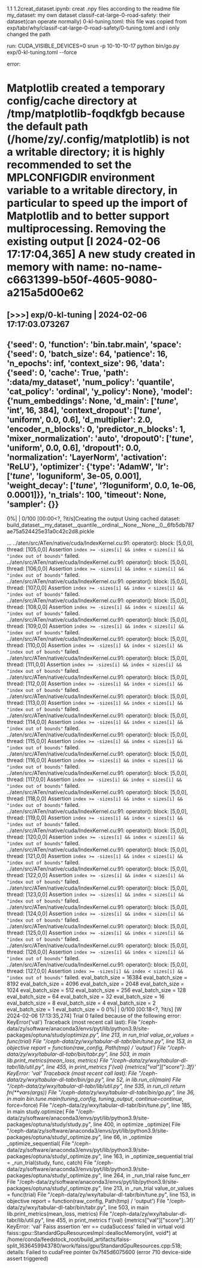 1.1
1.2creat_dataset.ipynb:  creat .npy files according to the readme file 
my_dataset:        my own dataset 
classif-cat-large-0-road-safety: their dataset(can operate normally)
0-kl-tuning.toml:  this file was copied from exp/tabr/why/classif-cat-large-0-road-safety/0-tuning.toml and i only changed the path 



run:   CUDA_VISIBLE_DEVICES=0 srun -p 10-10-10-17 python bin/go.py exp/0-kl-tuning.toml --force

error: 


Matplotlib created a temporary config/cache directory at /tmp/matplotlib-foqdkfgb because the default path (/home/zy/.config/matplotlib) is not a writable directory; it is highly recommended to set the MPLCONFIGDIR environment variable to a writable directory, in particular to speed up the import of Matplotlib and to better support multiprocessing.
Removing the existing output
[I 2024-02-06 17:17:04,365] A new study created in memory with name: no-name-c6631399-b50f-4605-9080-a215a5d00e62
================================================================================
[>>>] exp/0-kl-tuning | 2024-02-06 17:17:03.073267
--------------------------------------------------------------------------------
{'seed': 0,
 'function': 'bin.tabr.main',
 'space': {'seed': 0,
           'batch_size': 64,
           'patience': 16,
           'n_epochs': inf,
           'context_size': 96,
           'data': {'seed': 0,
                    'cache': True,
                    'path': ':data/my_dataset',
                    'num_policy': 'quantile',
                    'cat_policy': 'ordinal',
                    'y_policy': None},
           'model': {'num_embeddings': None,
                     'd_main': ['_tune_', 'int', 16, 384],
                     'context_dropout': ['_tune_', 'uniform', 0.0, 0.6],
                     'd_multiplier': 2.0,
                     'encoder_n_blocks': 0,
                     'predictor_n_blocks': 1,
                     'mixer_normalization': 'auto',
                     'dropout0': ['_tune_', 'uniform', 0.0, 0.6],
                     'dropout1': 0.0,
                     'normalization': 'LayerNorm',
                     'activation': 'ReLU'},
           'optimizer': {'type': 'AdamW',
                         'lr': ['_tune_', 'loguniform', 3e-05, 0.001],
                         'weight_decay': ['_tune_', '?loguniform', 0.0, 1e-06, 0.0001]}},
 'n_trials': 100,
 'timeout': None,
 'sampler': {}}
--------------------------------------------------------------------------------
  0%|          | 0/100 [00:00<?, ?it/s]Creating the output
Using cached dataset: build_dataset__my_dataset__quantile__ordinal__None__None__0__6fb5db787ae75a524425e31a0c42c2d8.pickle

...
../aten/src/ATen/native/cuda/IndexKernel.cu:91: operator(): block: [5,0,0], thread: [105,0,0] Assertion `index >= -sizes[i] && index < sizes[i] && "index out of bounds"` failed.
../aten/src/ATen/native/cuda/IndexKernel.cu:91: operator(): block: [5,0,0], thread: [106,0,0] Assertion `index >= -sizes[i] && index < sizes[i] && "index out of bounds"` failed.
../aten/src/ATen/native/cuda/IndexKernel.cu:91: operator(): block: [5,0,0], thread: [107,0,0] Assertion `index >= -sizes[i] && index < sizes[i] && "index out of bounds"` failed.
../aten/src/ATen/native/cuda/IndexKernel.cu:91: operator(): block: [5,0,0], thread: [108,0,0] Assertion `index >= -sizes[i] && index < sizes[i] && "index out of bounds"` failed.
../aten/src/ATen/native/cuda/IndexKernel.cu:91: operator(): block: [5,0,0], thread: [109,0,0] Assertion `index >= -sizes[i] && index < sizes[i] && "index out of bounds"` failed.
../aten/src/ATen/native/cuda/IndexKernel.cu:91: operator(): block: [5,0,0], thread: [110,0,0] Assertion `index >= -sizes[i] && index < sizes[i] && "index out of bounds"` failed.
../aten/src/ATen/native/cuda/IndexKernel.cu:91: operator(): block: [5,0,0], thread: [111,0,0] Assertion `index >= -sizes[i] && index < sizes[i] && "index out of bounds"` failed.
../aten/src/ATen/native/cuda/IndexKernel.cu:91: operator(): block: [5,0,0], thread: [112,0,0] Assertion `index >= -sizes[i] && index < sizes[i] && "index out of bounds"` failed.
../aten/src/ATen/native/cuda/IndexKernel.cu:91: operator(): block: [5,0,0], thread: [113,0,0] Assertion `index >= -sizes[i] && index < sizes[i] && "index out of bounds"` failed.
../aten/src/ATen/native/cuda/IndexKernel.cu:91: operator(): block: [5,0,0], thread: [114,0,0] Assertion `index >= -sizes[i] && index < sizes[i] && "index out of bounds"` failed.
../aten/src/ATen/native/cuda/IndexKernel.cu:91: operator(): block: [5,0,0], thread: [115,0,0] Assertion `index >= -sizes[i] && index < sizes[i] && "index out of bounds"` failed.
../aten/src/ATen/native/cuda/IndexKernel.cu:91: operator(): block: [5,0,0], thread: [116,0,0] Assertion `index >= -sizes[i] && index < sizes[i] && "index out of bounds"` failed.
../aten/src/ATen/native/cuda/IndexKernel.cu:91: operator(): block: [5,0,0], thread: [117,0,0] Assertion `index >= -sizes[i] && index < sizes[i] && "index out of bounds"` failed.
../aten/src/ATen/native/cuda/IndexKernel.cu:91: operator(): block: [5,0,0], thread: [118,0,0] Assertion `index >= -sizes[i] && index < sizes[i] && "index out of bounds"` failed.
../aten/src/ATen/native/cuda/IndexKernel.cu:91: operator(): block: [5,0,0], thread: [119,0,0] Assertion `index >= -sizes[i] && index < sizes[i] && "index out of bounds"` failed.
../aten/src/ATen/native/cuda/IndexKernel.cu:91: operator(): block: [5,0,0], thread: [120,0,0] Assertion `index >= -sizes[i] && index < sizes[i] && "index out of bounds"` failed.
../aten/src/ATen/native/cuda/IndexKernel.cu:91: operator(): block: [5,0,0], thread: [121,0,0] Assertion `index >= -sizes[i] && index < sizes[i] && "index out of bounds"` failed.
../aten/src/ATen/native/cuda/IndexKernel.cu:91: operator(): block: [5,0,0], thread: [122,0,0] Assertion `index >= -sizes[i] && index < sizes[i] && "index out of bounds"` failed.
../aten/src/ATen/native/cuda/IndexKernel.cu:91: operator(): block: [5,0,0], thread: [123,0,0] Assertion `index >= -sizes[i] && index < sizes[i] && "index out of bounds"` failed.
../aten/src/ATen/native/cuda/IndexKernel.cu:91: operator(): block: [5,0,0], thread: [124,0,0] Assertion `index >= -sizes[i] && index < sizes[i] && "index out of bounds"` failed.
../aten/src/ATen/native/cuda/IndexKernel.cu:91: operator(): block: [5,0,0], thread: [125,0,0] Assertion `index >= -sizes[i] && index < sizes[i] && "index out of bounds"` failed.
../aten/src/ATen/native/cuda/IndexKernel.cu:91: operator(): block: [5,0,0], thread: [126,0,0] Assertion `index >= -sizes[i] && index < sizes[i] && "index out of bounds"` failed.
../aten/src/ATen/native/cuda/IndexKernel.cu:91: operator(): block: [5,0,0], thread: [127,0,0] Assertion `index >= -sizes[i] && index < sizes[i] && "index out of bounds"` failed.
eval_batch_size = 16384
eval_batch_size = 8192
eval_batch_size = 4096
eval_batch_size = 2048
eval_batch_size = 1024
eval_batch_size = 512
eval_batch_size = 256
eval_batch_size = 128
eval_batch_size = 64
eval_batch_size = 32
eval_batch_size = 16
eval_batch_size = 8
eval_batch_size = 4
eval_batch_size = 2
eval_batch_size = 1
eval_batch_size = 0
  0%|          | 0/100 [00:18<?, ?it/s]
[W 2024-02-06 17:13:35,274] Trial 0 failed because of the following error: KeyError('val')
Traceback (most recent call last):
  File "/ceph-data/zy/software/anaconda3/envs/pyt/lib/python3.9/site-packages/optuna/study/_optimize.py", line 213, in _run_trial
    value_or_values = func(trial)
  File "/ceph-data/zy/wxy/tabular-dl-tabr/bin/tune.py", line 153, in objective
    report = function(raw_config, Path(tmp) / 'output')
  File "/ceph-data/zy/wxy/tabular-dl-tabr/bin/tabr.py", line 503, in main
    lib.print_metrics(mean_loss, metrics)
  File "/ceph-data/zy/wxy/tabular-dl-tabr/lib/util.py", line 455, in print_metrics
    f'(val) {metrics["val"]["score"]:.3f}'
KeyError: 'val'
Traceback (most recent call last):
  File "/ceph-data/zy/wxy/tabular-dl-tabr/bin/go.py", line 52, in <module>
    lib.run_cli(main)
  File "/ceph-data/zy/wxy/tabular-dl-tabr/lib/util.py", line 535, in run_cli
    return fn(**vars(args))
  File "/ceph-data/zy/wxy/tabular-dl-tabr/bin/go.py", line 36, in main
    bin.tune.main(tuning_config, tuning_output, continue_=continue_, force=force)
  File "/ceph-data/zy/wxy/tabular-dl-tabr/bin/tune.py", line 185, in main
    study.optimize(
  File "/ceph-data/zy/software/anaconda3/envs/pyt/lib/python3.9/site-packages/optuna/study/study.py", line 400, in optimize
    _optimize(
  File "/ceph-data/zy/software/anaconda3/envs/pyt/lib/python3.9/site-packages/optuna/study/_optimize.py", line 66, in _optimize
    _optimize_sequential(
  File "/ceph-data/zy/software/anaconda3/envs/pyt/lib/python3.9/site-packages/optuna/study/_optimize.py", line 163, in _optimize_sequential
    trial = _run_trial(study, func, catch)
  File "/ceph-data/zy/software/anaconda3/envs/pyt/lib/python3.9/site-packages/optuna/study/_optimize.py", line 264, in _run_trial
    raise func_err
  File "/ceph-data/zy/software/anaconda3/envs/pyt/lib/python3.9/site-packages/optuna/study/_optimize.py", line 213, in _run_trial
    value_or_values = func(trial)
  File "/ceph-data/zy/wxy/tabular-dl-tabr/bin/tune.py", line 153, in objective
    report = function(raw_config, Path(tmp) / 'output')
  File "/ceph-data/zy/wxy/tabular-dl-tabr/bin/tabr.py", line 503, in main
    lib.print_metrics(mean_loss, metrics)
  File "/ceph-data/zy/wxy/tabular-dl-tabr/lib/util.py", line 455, in print_metrics
    f'(val) {metrics["val"]["score"]:.3f}'
KeyError: 'val'
Faiss assertion 'err == cudaSuccess' failed in virtual void faiss::gpu::StandardGpuResourcesImpl::deallocMemory(int, void*) at /home/conda/feedstock_root/build_artifacts/faiss-split_1636459943780/work/faiss/gpu/StandardGpuResources.cpp:518; details: Failed to cudaFree pointer 0x7f45d6075600 (error 710 device-side assert triggered)
